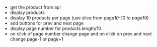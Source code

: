 - get the product from api
- display products
- display 10 products per page (use slice from page*10-10 to page*10)
- add buttons for prev and next page
- display page number for products.length/10
- on click of page number change page and on click on prev and next change page-1 or page+1
